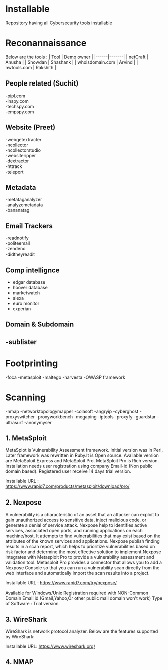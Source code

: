 # Installable
Repository having all Cybersecurity tools installable

# Reconannaissance
Below are the tools :
   | Tool | Demo owner  |
   |------|-------|
   | netCraft | Anusha |
  | Showdan  | Shashank |
  | whoisdomain.com | Arvind |
  | nwtools.com   | Rakshith |
  
  
## People related (Suchit)
  -pipl.com <br>
  -inspy.com <br>
  -techspy.com <br>
  -empspy.com <br>
  
## Website (Preet)
   -webgetextracter <br>
   -ncollector <br>
   -ncollectorstudio <br>
   -websiteripper <br>
   -dextractor <br>
   -httrack <br>
   -teleport <br>
   
 ## Metadata 
   -metataganalyzer <br>
   -analyzemetadata <br>
   -bananatag <br>
   
 ## Email Trackers
   -readnotify <br>
   -politeemail <br>
   -zendeno <br>
   -didtheyreadit <br>
   
 ## Comp intellignce 
  - edgar database <br>
  - hoover database <br>
  - marketwatch <br>
  - alexa <br>
  - euro monitor <br>
  - experian <br>
 
 ## Domain & Subdomain
  -sublister <br>
  -
  

# Footprinting
   -foca
   -metasploit
   -maltego
   -harvesta
   -OWASP framework
   

# Scanning
  -nmap
  -networktopologymapper
  -colasoft
  -angryip
  -cyberghost
  -proxyswitcher
  -proxyworkbench
  -megaping
  -iptools
  -proxyfy
  -guardstar
  -ultrasurf
  -anonymyser

 
  


## 1. MetaSploit
MetaSplot is Vulnerability Assessment framework. Initial version was in Perl, Later framework was rewritten in Ruby.It is Open source. Available version are MetaSploit Express and MetaSploit Pro. MetaSploit Pro is Rich version. Installation needs user registration using company Email-id (Non public domain based). Registered user receive 14 days trial version.

Installable URL : https://www.rapid7.com/products/metasploit/download/pro/


## 2. Nexpose
A vulnerability is a characteristic of an asset that an attacker can exploit to gain unauthorized access to sensitive data, inject malicious code, or generate a denial of service attack. Nexpose help to identifies active services, associated open ports, and running applications on each machine/host. It attempts to find vulnerabilities that may exist based on the attributes of the known services and applications. 
Nexpose publish finding results in a scan report, which helps to prioritize vulnerabilities based on risk factor and determine the most effective solution to implement.Nexpose integrates with Metasploit Pro to provide a vulnerability assessment and validation tool. Metasploit Pro provides a connector that allows you to add a Nexpose Console so that you can run a vulnerability scan directly from the web interface and automatically import the scan results into a project.

Installable URL : https://www.rapid7.com/try/nexpose/ 

Available for Windows/Unix
Registration required with NON-Common Domain Email id (Gmail,Yahoo,Or other public mail domain won't work)
Type of Software : Trial version 


## 3. WireShark
WireShark is network protocol analyzer. Below are the features supported by WireShark:


Installable URL: https://www.wireshark.org/


## 4. NMAP


